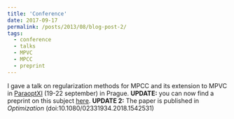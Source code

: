 ```yaml
---
title: 'Conference'
date: 2017-09-17
permalink: /posts/2013/08/blog-post-2/
tags:
  - conference
  - talks
  - MPVC
  - MPCC
  - preprint
---
```


I gave a talk on regularization methods for MPCC and its extension to MPVC in [ParaoptXI](http://paraoptxi.utia.cas.cz/) (19-22 september) in Prague. <B>UPDATE:</B> you can now find a preprint on this subject [here](https://hal.archives-ouvertes.fr/hal-01701461). <B>UPDATE 2:</B> The paper is published in <I>Optimization</I> (doi:10.1080/02331934.2018.1542531)
